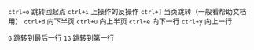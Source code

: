 `ctrl+o` 跳转回起点
`ctrl+i` 上操作的反操作
`ctrl+]` 当页跳转（一般看帮助文档用）
`ctrl+d` 向下半页
`ctrl+u` 向上半页
`ctrl+e` 向下一行
`ctrl+y` 向上一行

`G` 跳转到最后一行
`1G` 跳转到第一行


